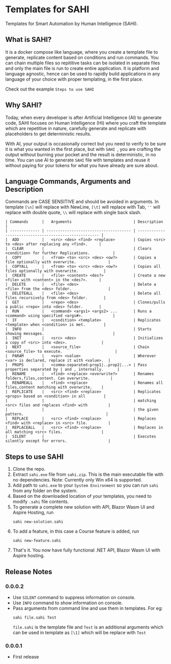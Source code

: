 # Templates for SAHI
Templates for Smart Automation by Human Intelligence (SAHI).

## What is SAHI?
It is a docker compose like language, where you create a template file to generate, replicate content based on conditions and run commands.
You can chain multiple files so repititive tasks can be isolated in separate files and only the main file is run to create entire application.
It is platform and language agnostic, hence can be used to rapidly build applications in any language of your choice with proper templating, in the first place.

Check out the example `Steps to use SAHI`

## Why SAHI?
Today, when every developer is after Artificial Intelligence (AI) to generate code, SAHI focuses on Human Intelligence (HI) where you craft the template which are repetitive in nature, carefully generate and replicate with placeholders to get deterministic results.

With AI, your output is occasionally correct but you need to verify to be sure it is what you wanted in the first place, but with `SAHI `, you are crafting the output without burning your pocket and the result is deterministic, in no time. You can use AI to generate `SAHI` file with templates and reuse it without paying for your tokens for what you have already are sure about.

## Language Commands, Arguments and Description
Commands are CASE SENSITIVE and should be avoided in arguments. In template `[\n]` will replace with NewLine, `[\t]` will replace with Tab, `''` will replace with double quote, `\\` will replace with single back slash.

```
| Commands      |   Arguments                           | Description                                           |
| ------------- | ------------------------------------- | ----------------------------------------------------- |
|  ADD          |   <src> <des> <find> <replace>        | Copies <src> to <des> after replacing any <find>.     | 
|  CLEAR        |                                       | Clears <condition> for further Replications.          | 
|  COPY         |   <from> <to> <src> <des> <ow?>       | Copies a file optionally with overwrite.              | 
|  COPYALL      |   <from> <to> <src> <des> <ow?>       | Copies all files optionally with overwrite.           | 
|  CREATE       |   <file> <content> <des?>             | Create a new <file> with <content> in the <des?>.     | 
|  DELETE       |   <file> <des>                        | Delete a <file> from the <des> folder.                | 
|  DELETEALL    |   <file> <des>                        | Delete all files recursively from <des> folder.       | 
|  GET          |   <repo> <des>                        | Clones/pulls a public <repo> into <des> folder.       | 
|  RUN          |   <command> <args1> <args2> ...       | Runs a <command> using specified <args#>.             | 
|  IF           |   <condition> <template>              | Replicates <template> when <condition> is met.        | 
|  INFO         |                                       | Starts showing messages.                              | 
|  INIT         |   <src> <des>                         | Initializes a copy of <src> into <des>.               | 
|  NEXT         |   <source_file>                       | Chain <source_file> to execute.                       |
|  PARAM        |   <var> <value>                       | Wherever <var> is declared, replace it with <value>.  | 
|  PROPS        |   <comma-separated-prop1|..prop2|...> | Pass properties separated by | and , internally.      | 
|  RENAME       |   <find> <replace> <overwrite?>       | Renames folders,files,content. Can overwrite.         | 
|  RENAMEALL    |   <find> <replace>                    | Renames all files,content matching with overwrite.    | 
|  REPLICATE    |   <src> <find> <replace>              | Replicates <props> based on <condition> in all        | 
|               |                                       | matching <src> files and replaces <find> with         | 
|               |                                       | the given pattern.                                    | 
|  REPLACE      |   <src> <find> <replace>              | Replaces <find> with <replace> in <src> file.         | 
|  REPLACEALL   |   <src> <find> <replace>              | Replaces in all matching <src> files.                 | 
|  SILENT       |                                       | Executes silently except for errors.                  |
```

## Steps to use SAHI
1. Clone the repo.
2. Extract `sahi.exe` file from `sahi.zip`. This is the main executable file with no dependencies. Note: Currently only Win x64 is supported.
3. Add path to `sahi.exe` to your `System Environment` so you can run `sahi` from any folder on the system.
4. Based on the downloaded location of your templates, you need to modify `.sahi` file contents.
5. To generate a complete new solution with API, Blazor Wasm UI and Aspire Hosting, run
   ```
   sahi new-solution.sahi
   ```
6. To add a feature, in this case a Course feature is added, run
   ```
   sahi new-feature.sahi
   ```
7. That's it. You now have fully functional .NET API, Blazor Wasm UI with Aspire hosting.

## Release Notes
### 0.0.0.2
- Use `SILENT` command to suppress information on console.
- Use `INFO` command to show information on console.
- Pass arguments from command line and use them in templates. For eg:
  ```
  sahi file.sahi Test
  ```
  `file.sahi` is the template file and `Test` is an additional arguments which can be used in template as `[\1]` which will be replace with `Test`

### 0.0.0.1
- First release
